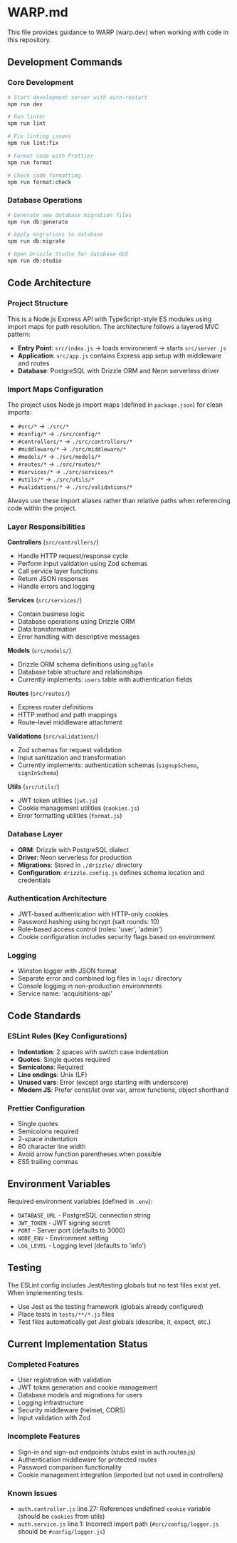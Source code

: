 # WARP.md

This file provides guidance to WARP (warp.dev) when working with code in this repository.

## Development Commands

### Core Development
```bash
# Start development server with auto-restart
npm run dev

# Run linter
npm run lint

# Fix linting issues
npm run lint:fix

# Format code with Prettier
npm run format

# Check code formatting
npm run format:check
```

### Database Operations
```bash
# Generate new database migration files
npm run db:generate

# Apply migrations to database
npm run db:migrate

# Open Drizzle Studio for database GUI
npm run db:studio
```

## Code Architecture

### Project Structure
This is a Node.js Express API with TypeScript-style ES modules using import maps for path resolution. The architecture follows a layered MVC pattern:

- **Entry Point**: `src/index.js` → loads environment → starts `src/server.js`
- **Application**: `src/app.js` contains Express app setup with middleware and routes
- **Database**: PostgreSQL with Drizzle ORM and Neon serverless driver

### Import Maps Configuration
The project uses Node.js import maps (defined in `package.json`) for clean imports:
- `#src/*` → `./src/*`
- `#config/*` → `./src/config/*`
- `#controllers/*` → `./src/controllers/*`
- `#middleware/*` → `./src/middleware/*`
- `#models/*` → `./src/models/*`
- `#routes/*` → `./src/routes/*`
- `#services/*` → `./src/services/*`
- `#utils/*` → `./src/utils/*`
- `#validations/*` → `./src/validations/*`

Always use these import aliases rather than relative paths when referencing code within the project.

### Layer Responsibilities

**Controllers** (`src/controllers/`)
- Handle HTTP request/response cycle
- Perform input validation using Zod schemas
- Call service layer functions
- Return JSON responses
- Handle errors and logging

**Services** (`src/services/`)
- Contain business logic
- Database operations using Drizzle ORM
- Data transformation
- Error handling with descriptive messages

**Models** (`src/models/`)
- Drizzle ORM schema definitions using `pgTable`
- Database table structure and relationships
- Currently implements: `users` table with authentication fields

**Routes** (`src/routes/`)
- Express router definitions
- HTTP method and path mappings
- Route-level middleware attachment

**Validations** (`src/validations/`)
- Zod schemas for request validation
- Input sanitization and transformation
- Currently implements: authentication schemas (`signupSchema`, `signInSchema`)

**Utils** (`src/utils/`)
- JWT token utilities (`jwt.js`)
- Cookie management utilities (`cookies.js`)
- Error formatting utilities (`format.js`)

### Database Layer
- **ORM**: Drizzle with PostgreSQL dialect
- **Driver**: Neon serverless for production
- **Migrations**: Stored in `./drizzle/` directory
- **Configuration**: `drizzle.config.js` defines schema location and credentials

### Authentication Architecture
- JWT-based authentication with HTTP-only cookies
- Password hashing using bcrypt (salt rounds: 10)
- Role-based access control (roles: 'user', 'admin')
- Cookie configuration includes security flags based on environment

### Logging
- Winston logger with JSON format
- Separate error and combined log files in `logs/` directory
- Console logging in non-production environments
- Service name: 'acquisitions-api'

## Code Standards

### ESLint Rules (Key Configurations)
- **Indentation**: 2 spaces with switch case indentation
- **Quotes**: Single quotes required
- **Semicolons**: Required
- **Line endings**: Unix (LF)
- **Unused vars**: Error (except args starting with underscore)
- **Modern JS**: Prefer const/let over var, arrow functions, object shorthand

### Prettier Configuration
- Single quotes
- Semicolons required
- 2-space indentation
- 80 character line width
- Avoid arrow function parentheses when possible
- ES5 trailing commas

## Environment Variables

Required environment variables (defined in `.env`):
- `DATABASE_URL` - PostgreSQL connection string
- `JWT_TOKEN` - JWT signing secret
- `PORT` - Server port (defaults to 3000)
- `NODE_ENV` - Environment setting
- `LOG_LEVEL` - Logging level (defaults to 'info')

## Testing

The ESLint config includes Jest/testing globals but no test files exist yet. When implementing tests:
- Use Jest as the testing framework (globals already configured)
- Place tests in `tests/**/*.js` files
- Test files automatically get Jest globals (describe, it, expect, etc.)

## Current Implementation Status

### Completed Features
- User registration with validation
- JWT token generation and cookie management
- Database models and migrations for users
- Logging infrastructure
- Security middleware (helmet, CORS)
- Input validation with Zod

### Incomplete Features
- Sign-in and sign-out endpoints (stubs exist in auth.routes.js)
- Authentication middleware for protected routes
- Password comparison functionality
- Cookie management integration (imported but not used in controllers)

### Known Issues
- `auth.controller.js` line 27: References undefined `cookie` variable (should be `cookies` from utils)
- `auth.service.js` line 1: Incorrect import path (`#src/config/logger.js` should be `#config/logger.js`)